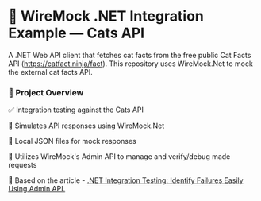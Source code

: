 # 🧪 WireMock .NET Integration Example — Cats API
A .NET Web API client that fetches cat facts from the free public Cat Facts API (https://catfact.ninja/fact). This repository uses WireMock.Net to mock the external cat facts API.

### 🐾 Project Overview
✅ Integration testing against the Cats API

🔁 Simulates API responses using WireMock.Net

💾 Local JSON files for mock responses

🔧 Utilizes WireMock's Admin API to manage and verify/debug made requests

📄 Based on the article - [.NET Integration Testing: Identify Failures Easily Using Admin API.](https://medium.com/@abdirizak.j.ismail/net-integration-testing-identify-failures-easily-using-admin-api-a0c3ca373be2)



